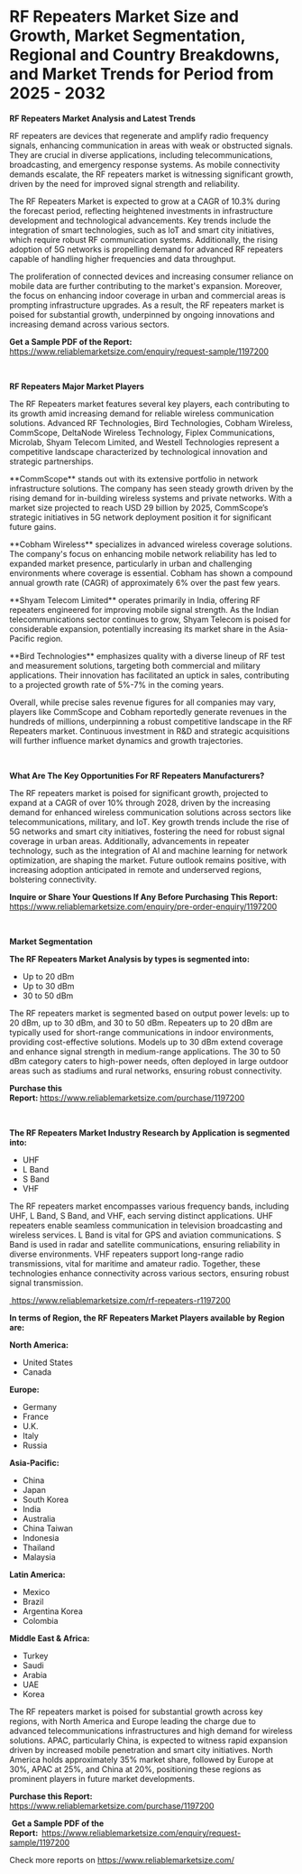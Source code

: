 <p><h1>RF Repeaters Market Size and Growth, Market Segmentation, Regional and Country Breakdowns, and Market Trends for Period from 2025 -  2032</h1></p><p><strong>RF Repeaters Market Analysis and Latest Trends</strong></p>
<p><p>RF repeaters are devices that regenerate and amplify radio frequency signals, enhancing communication in areas with weak or obstructed signals. They are crucial in diverse applications, including telecommunications, broadcasting, and emergency response systems. As mobile connectivity demands escalate, the RF repeaters market is witnessing significant growth, driven by the need for improved signal strength and reliability.</p><p>The RF Repeaters Market is expected to grow at a CAGR of 10.3% during the forecast period, reflecting heightened investments in infrastructure development and technological advancements. Key trends include the integration of smart technologies, such as IoT and smart city initiatives, which require robust RF communication systems. Additionally, the rising adoption of 5G networks is propelling demand for advanced RF repeaters capable of handling higher frequencies and data throughput.</p><p>The proliferation of connected devices and increasing consumer reliance on mobile data are further contributing to the market's expansion. Moreover, the focus on enhancing indoor coverage in urban and commercial areas is prompting infrastructure upgrades. As a result, the RF repeaters market is poised for substantial growth, underpinned by ongoing innovations and increasing demand across various sectors.</p></p>
<p><strong>Get a Sample PDF of the Report:&nbsp;</strong> <a href="https://www.reliablemarketsize.com/enquiry/request-sample/1197200?utm_campaign=1939&utm_medium=2&utm_source=Github&utm_content=ia&utm_term=11022025&utm_id=rf-repeaters">https://www.reliablemarketsize.com/enquiry/request-sample/1197200</a></p>
<p>&nbsp;</p>
<p><strong>RF Repeaters Major Market Players</strong></p>
<p><p>The RF Repeaters market features several key players, each contributing to its growth amid increasing demand for reliable wireless communication solutions. Advanced RF Technologies, Bird Technologies, Cobham Wireless, CommScope, DeltaNode Wireless Technology, Fiplex Communications, Microlab, Shyam Telecom Limited, and Westell Technologies represent a competitive landscape characterized by technological innovation and strategic partnerships.</p><p>**CommScope** stands out with its extensive portfolio in network infrastructure solutions. The company has seen steady growth driven by the rising demand for in-building wireless systems and private networks. With a market size projected to reach USD 29 billion by 2025, CommScope’s strategic initiatives in 5G network deployment position it for significant future gains.</p><p>**Cobham Wireless** specializes in advanced wireless coverage solutions. The company's focus on enhancing mobile network reliability has led to expanded market presence, particularly in urban and challenging environments where coverage is essential. Cobham has shown a compound annual growth rate (CAGR) of approximately 6% over the past few years.</p><p>**Shyam Telecom Limited** operates primarily in India, offering RF repeaters engineered for improving mobile signal strength. As the Indian telecommunications sector continues to grow, Shyam Telecom is poised for considerable expansion, potentially increasing its market share in the Asia-Pacific region.</p><p>**Bird Technologies** emphasizes quality with a diverse lineup of RF test and measurement solutions, targeting both commercial and military applications. Their innovation has facilitated an uptick in sales, contributing to a projected growth rate of 5%-7% in the coming years.</p><p>Overall, while precise sales revenue figures for all companies may vary, players like CommScope and Cobham reportedly generate revenues in the hundreds of millions, underpinning a robust competitive landscape in the RF Repeaters market. Continuous investment in R&D and strategic acquisitions will further influence market dynamics and growth trajectories.</p></p>
<p>&nbsp;</p>
<p><strong>What Are The Key Opportunities For RF Repeaters Manufacturers?</strong></p>
<p><p>The RF repeaters market is poised for significant growth, projected to expand at a CAGR of over 10% through 2028, driven by the increasing demand for enhanced wireless communication solutions across sectors like telecommunications, military, and IoT. Key growth trends include the rise of 5G networks and smart city initiatives, fostering the need for robust signal coverage in urban areas. Additionally, advancements in repeater technology, such as the integration of AI and machine learning for network optimization, are shaping the market. Future outlook remains positive, with increasing adoption anticipated in remote and underserved regions, bolstering connectivity.</p></p>
<p><strong>Inquire or Share Your Questions If Any Before Purchasing This Report:</strong> <a href="https://www.reliablemarketsize.com/enquiry/pre-order-enquiry/1197200?utm_campaign=1939&utm_medium=2&utm_source=Github&utm_content=ia&utm_term=11022025&utm_id=rf-repeaters">https://www.reliablemarketsize.com/enquiry/pre-order-enquiry/1197200</a></p>
<p>&nbsp;</p>
<p><strong>Market Segmentation</strong></p>
<p><strong>The RF Repeaters Market Analysis by types is segmented into:</strong></p>
<p><ul><li>Up to 20 dBm</li><li>Up to 30 dBm</li><li>30 to 50 dBm</li></ul></p>
<p><p>The RF repeaters market is segmented based on output power levels: up to 20 dBm, up to 30 dBm, and 30 to 50 dBm. Repeaters up to 20 dBm are typically used for short-range communications in indoor environments, providing cost-effective solutions. Models up to 30 dBm extend coverage and enhance signal strength in medium-range applications. The 30 to 50 dBm category caters to high-power needs, often deployed in large outdoor areas such as stadiums and rural networks, ensuring robust connectivity.</p></p>
<p><strong>Purchase this Report:&nbsp;</strong><a href="https://www.reliablemarketsize.com/purchase/1197200?utm_campaign=1939&utm_medium=2&utm_source=Github&utm_content=ia&utm_term=11022025&utm_id=rf-repeaters">https://www.reliablemarketsize.com/purchase/1197200</a></p>
<p>&nbsp;</p>
<p><strong>The RF Repeaters Market Industry Research by Application is segmented into:</strong></p>
<p><ul><li>UHF</li><li>L Band</li><li>S Band</li><li>VHF</li></ul></p>
<p><p>The RF repeaters market encompasses various frequency bands, including UHF, L Band, S Band, and VHF, each serving distinct applications. UHF repeaters enable seamless communication in television broadcasting and wireless services. L Band is vital for GPS and aviation communications. S Band is used in radar and satellite communications, ensuring reliability in diverse environments. VHF repeaters support long-range radio transmissions, vital for maritime and amateur radio. Together, these technologies enhance connectivity across various sectors, ensuring robust signal transmission.</p></p>
<p><a href="https://www.reliablemarketsize.com/rf-repeaters-r1197200?utm_campaign=1939&utm_medium=2&utm_source=Github&utm_content=ia&utm_term=11022025&utm_id=rf-repeaters">&nbsp;https://www.reliablemarketsize.com/rf-repeaters-r1197200</a></p>
<p><strong>In terms of Region, the RF Repeaters Market Players available by Region are:</strong></p>
<p>
    <p> <strong> North America: </strong>
        <ul>
            <li>United States</li>
            <li>Canada</li>
        </ul>
        </p> 
    <p> <strong> Europe: </strong>
        <ul>
            <li>Germany</li>
            <li>France</li>
            <li>U.K.</li>
            <li>Italy</li>
            <li>Russia</li>
        </ul>
        </p> 
    <p> <strong> Asia-Pacific: </strong>
        <ul>
            <li>China</li>
            <li>Japan</li>
            <li>South Korea</li>
            <li>India</li>
            <li>Australia</li>
            <li>China Taiwan</li>
            <li>Indonesia</li>
            <li>Thailand</li>
            <li>Malaysia</li>
        </ul>
        </p> 
    <p> <strong> Latin America: </strong>
        <ul>
            <li>Mexico</li>
            <li>Brazil</li>
            <li>Argentina Korea</li>
            <li>Colombia</li>
        </ul>
        </p> 
    <p> <strong> Middle East & Africa: </strong>
        <ul>
            <li>Turkey</li>
            <li>Saudi</li>
            <li>Arabia</li>
            <li>UAE</li>
            <li>Korea</li>
        </ul>
    </p>
    </p>
<p><p>The RF repeaters market is poised for substantial growth across key regions, with North America and Europe leading the charge due to advanced telecommunications infrastructures and high demand for wireless solutions. APAC, particularly China, is expected to witness rapid expansion driven by increased mobile penetration and smart city initiatives. North America holds approximately 35% market share, followed by Europe at 30%, APAC at 25%, and China at 20%, positioning these regions as prominent players in future market developments.</p></p>
<p><strong>Purchase this Report: </strong><a href="https://www.reliablemarketsize.com/purchase/1197200?utm_campaign=1939&utm_medium=2&utm_source=Github&utm_content=ia&utm_term=11022025&utm_id=rf-repeaters">https://www.reliablemarketsize.com/purchase/1197200</a></p>
<p>&nbsp;<strong>Get a Sample PDF of the Report:&nbsp;&nbsp;</strong><a href="https://www.reliablemarketsize.com/enquiry/request-sample/1197200?utm_campaign=1939&utm_medium=2&utm_source=Github&utm_content=ia&utm_term=11022025&utm_id=rf-repeaters">https://www.reliablemarketsize.com/enquiry/request-sample/1197200</a></p>
<p><strong></strong></p>
<p>Check more reports on <a href="https://www.reliablemarketsize.com/?utm_campaign=1939&utm_medium=2&utm_source=Github&utm_content=ia&utm_term=11022025&utm_id=rf-repeaters">https://www.reliablemarketsize.com/</a></p>